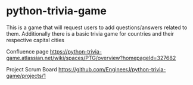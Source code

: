 # python-trivia-game
This is a game that will request users to add questions/answers related to them. Additionally there is a basic trivia game for countries and their respective capital cities

Confluence page
https://python-trivia-game.atlassian.net/wiki/spaces/PTG/overview?homepageId=327682

Project Scrum Board
https://github.com/EngineerJ/python-trivia-game/projects/1
